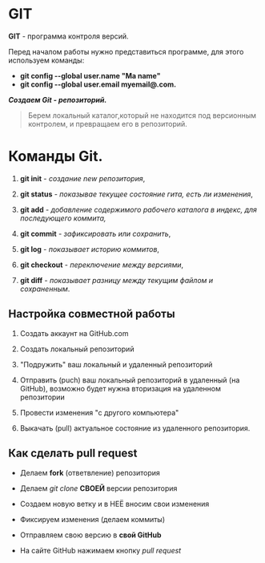 # GIT

**GIT** - программа контроля версий.

Перед началом работы нужно представиться программе, для этого используем команды:

* **git config --global user.name "Ma name"** 
* **git config --global user.email myemail@.com.**

***Создаем Git - репозиторий.***

> Берем локальный каталог,который не находится под версионным контролем, и превращаем его в репозиторий. 

# Команды Git. 

1. **git init** - *создание new репозитория*, 

2. **git status** - *показывае текущее состояние гита, есть ли изменения*,

3. **git add** - *добавление содержимого рабочего каталога в индекс, для последующего коммита,*

4. **git commit** - *зафиксировать или сохранить*,

5. **git log** - *показывает историю коммитов*,

6. **git checkout** - *переключение между версиями*,

7. **git diff** - *показывает разницу между текущим файлом и сохраненным*.

## Настройка совместной работы

1. Создать аккаунт на GitHub.com

2. Создать локальный репозиторий

3. "Подружить" ваш локальный и удаленный репозиторий

4. Отправить (puch) ваш локальный репозиторий в удаленный (на GitHub), возможно будет нужна вторизация на удаленном репозитории

5. Провести изменения "с другого компьютера"

6. Выкачать (pull) актуальное состояние из удаленного репозитория.

## Как сделать **pull request**

* Делаем **fork** (ответвление) репозитория 

* Делаем *git clone* **СВОЕЙ** версии репозитория 

* Создаем новую ветку и в НЕЁ вносим свои изменения

* Фиксируем изменения (делаем коммиты)

* Отправляем свою версию в **свой GitHub**

* На сайте GitHub нажимаем кнопку *pull request*